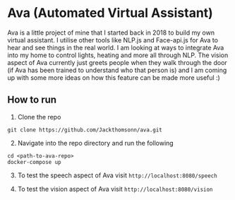 # Ava (Automated Virtual Assistant)

Ava is a little project of mine that I started back in 2018 to build my own virtual assistant. I utilise other tools like NLP.js and Face-api.js for Ava to hear and see things in the real world. I am looking at ways to integrate Ava into my home to control lights, heating and more all through NLP. The vision aspect of Ava currently just greets people when they walk through the door (if Ava has been trained to understand who that person is) and I am coming up with some more ideas on how this feature can be made more useful :)

## How to run

1. Clone the repo
```
git clone https://github.com/Jackthomsonn/ava.git
```

2. Navigate into the repo directory and run the following
```
cd <path-to-ava-repo>
docker-compose up
```

3. To test the speech aspect of Ava visit `http://localhost:8080/speech`

4. To test the vision aspect of Ava visit `http://localhost:8080/vision`
